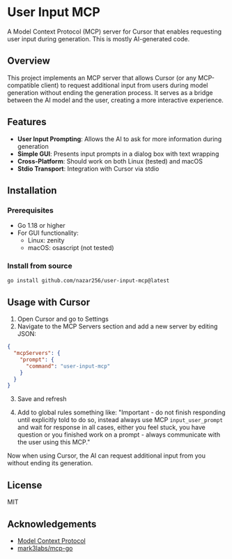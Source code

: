 # User Input MCP

A Model Context Protocol (MCP) server for Cursor that enables requesting user input during generation. This is mostly AI-generated code.

## Overview

This project implements an MCP server that allows Cursor (or any MCP-compatible client) to request additional input from users during model generation without ending the generation process. It serves as a bridge between the AI model and the user, creating a more interactive experience.

## Features

- **User Input Prompting**: Allows the AI to ask for more information during generation
- **Simple GUI**: Presents input prompts in a dialog box with text wrapping
- **Cross-Platform**: Should work on both Linux (tested) and macOS
- **Stdio Transport**: Integration with Cursor via stdio

## Installation

### Prerequisites

- Go 1.18 or higher
- For GUI functionality:
  - Linux: zenity
  - macOS: osascript (not tested)

### Install from source

   ```bash
   go install github.com/nazar256/user-input-mcp@latest
   ```

## Usage with Cursor

1. Open Cursor and go to Settings
2. Navigate to the MCP Servers section and add a new server by editing JSON:
```json
{
  "mcpServers": {
    "prompt": {
      "command": "user-input-mcp"
    }
  }
}
```

3. Save and refresh

4. Add to global rules something like: "Important - do not finish responding until explicitly told to do so, instead always use MCP `input_user_prompt` and wait for response in all cases, either you feel stuck, you have question or you finished work on a prompt - always communicate with the user using this MCP."

Now when using Cursor, the AI can request additional input from you without ending its generation.

## License

MIT

## Acknowledgements

- [Model Context Protocol](https://modelcontextprotocol.io)
- [mark3labs/mcp-go](https://github.com/mark3labs/mcp-go) 